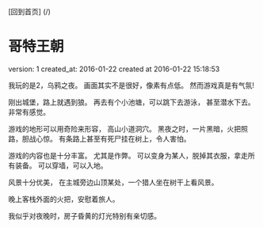 [回到首页] (/)

# 哥特王朝

  version:  1
  created_at:  2016-01-22
  created at 2016-01-22 15:18:53 

  我玩的是2，乌鸦之夜。 画面其实不是很好，像素有点低。
  然而游戏真是有气氛!

  刚出城堡，路上就遇到狼。
  再去有个小池塘，可以跳下去游泳， 甚至潜水下去。 非常有感觉。

  游戏的地形可以用奇险来形容， 高山小道洞穴。
  黑夜之时，一片黑暗，火把照路，胆战心惊。 
  有条路上甚至有死尸挂在树上，令人害怕。 

  游戏的内容也是十分丰富。
  尤其是作弊。 可以变身为某人，脱掉其衣服，拿走所有装备。
  可以穿墙，可以入地。

  风景十分优美， 在主城旁边山顶某处，一个猎人坐在树干上看风景。

  晚上客栈外面的火把，安慰着旅人。

  我似乎对夜晚时，房子昏黄的灯光特别有亲切感。

